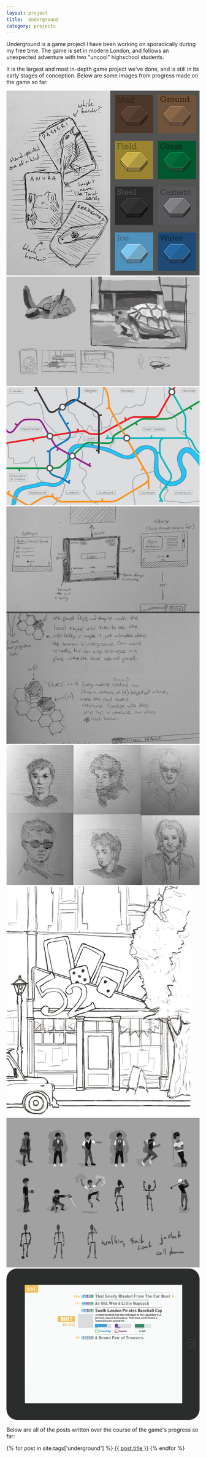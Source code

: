 ```yaml
---
layout: project
title:  Underground
category: projects
---
```

Underground is a game project I have been working on sporadically during my free time.  The game is set in modern London, and follows an unexpected adventure with two "uncool" highschool students.  

It is the largest and most in-depth game project we've done, and is still in its early stages of conception.  Below are some images from progress made on the game so far:

![underground_image01](/img/underground1.jpg)
![underground_image02](/img/underground2.png)
![underground_image03](/img/underground3.jpg)
![underground_image04](/img/underground4.jpeg)
![underground_image05](/img/underground5.png)
![underground_image06](/img/underground6.gif)
![underground_image07](/img/underground7.png)
![underground_image08](/img/underground8.gif)

Below are all of the posts written over the course of the game's progress so far:

{% for post in site.tags['underground'] %}
<a href="{{ post.url }}">{{ post.title }}</a>
{% endfor %}
